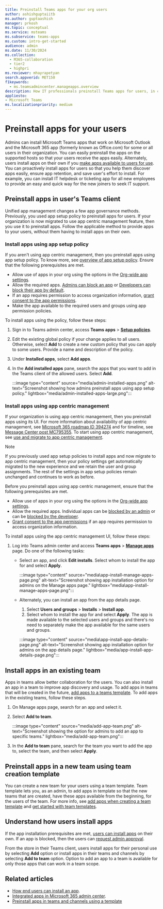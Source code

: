 ```yaml
---
title: Preinstall Teams apps for your org users
author: ashishguptaiitb
ms.author: guptaashish
manager: prkosh
ms.topic: conceptual
ms.service: msteams
ms.subservice: teams-apps
ms.custom: intro-get-started
audience: admin
ms.date: 11/30/2024
ms.collection: 
  - M365-collaboration
  - tier2
  - highpri
ms.reviewer: mhayrapetyan
search.appverid: MET150
f1keywords: 
  - ms.teamsadmincenter.manageapps.overview
description: How IT professionals preinstall Teams apps for users, in channels, and in meetings and manage the installation options of apps.
appliesto: 
- Microsoft Teams
ms.localizationpriority: medium
---
```

# Preinstall apps for your users

Admins can install Microsoft Teams apps that work on Microsoft Outlook and the Microsoft 365 app (formerly known as Office.com) for some or all users in their organization. You can easily preinstall the apps on the supported hosts so that your users receive the apps easily. Alternately, users install apps on their own if you [make apps available to users for use](manage-apps.md#allow-or-block-apps). You can proactively install apps for users so that you help them discover apps easily, ensure app retention, and save user's effort to install. For example, you can install IT helpdesk or ticketing app for all new employees to provide an easy and quick way for the new joiners to seek IT support.

## Preinstall apps in user's Teams client

Unified app management changes a few app governance methods. Previously, you used app setup policy to preinstall apps for users. If your organization is now migrated to use app centric management feature, then you use it to preinstall apps. Follow the applicable method to provide apps to your users, without them having to install apps on their own.

### Install apps using app setup policy

If you aren't using app centric management, then you preinstall apps using app setup policy. To know more, see [overview of app setup policy](teams-app-setup-policies.md). Ensure that the following prerequisites are met.

* Allow use of apps in your org using the options in the [Org-wide app settings](manage-apps.md#manage-org-wide-app-settings).
* Allow the required apps. [Admins can block an app](manage-apps.md#allow-or-block-apps) or [Developers can block their app by default](/microsoftteams/platform/concepts/deploy-and-publish/add-default-install-scope#block-apps-by-default-for-users-until-an-admin-approves).
* If an app requires permission to access organization information, [grant consent to the app permissions](manage-consent-app-permissions.md#grant-and-manage-consent-to-teams-app-permissions).
* Make the app available to the required users and groups using app permission policies.

To install apps using the policy, follow these steps:

1. Sign in to Teams admin center, access **Teams apps** > **[Setup policies](https://admin.teams.microsoft.com/policies/app-setup)**.

1. Edit the existing global policy if your change applies to all users. Otherwise, select **Add** to create a new custom policy that you can apply to some users. Provide a name and description of the policy.

1. Under **Installed apps**, select **Add apps**.

1. In the **Add installed apps** pane, search the apps that you want to add in the Teams client of the allowed users. Select **Add**.

   :::image type="content" source="media/admin-installed-apps.png" alt-text="Screenshot showing how admins preinstall apps using app setup policy." lightbox="media/admin-installed-apps-large.png":::

### Install apps using app centric management

If your organization is using app centric management, then you preinstall apps using its UI. For more information about availability of app centric management, see [Microsoft 365 roadmap ID 394274](https://www.microsoft.com/microsoft-365/roadmap?filters=&searchterms=394274) and for timeline, see [Message Center post MC795355](https://admin.microsoft.com/Adminportal/Home?ref=MessageCenter/:/messages/MC795355). To start using app centric management, see [use and migrate to app centric management](app-centric-management.md).

> [!NOTE]
> If you previously used app setup policies to install apps and now migrate to app centric management, then your policy settings get automatically migrated to the new experience and we retain the user and group assignments. The rest of the settings in app setup policies remain unchanged and continues to work as before.

Before you preinstall apps using app centric management, ensure that the following prerequisites are met.

* Allow use of apps in your org using the options in the [Org-wide app settings](manage-apps.md#manage-org-wide-app-settings).
* Allow the required apps. Individual apps can be [blocked by an admin](manage-apps.md#allow-or-block-apps) or can be [blocked by the developer](/microsoftteams/platform/concepts/deploy-and-publish/add-default-install-scope#block-apps-by-default-for-users-until-an-admin-approves).
* [Grant consent to the app permissions](manage-consent-app-permissions.md#grant-and-manage-consent-to-teams-app-permissions) if an app requires permission to access organization information.

To install apps using the app centric management UI, follow these steps:

1. Log into Teams admin center and access **Teams apps** > [**Manage apps**](https://admin.teams.microsoft.com/policies/manage-apps/) page. Do one of the following tasks:

   * Select an app, and click **Edit installs**. Select whom to install the app for and select **Apply**.

      :::image type="content" source="media\app-install-manage-apps-page.png" alt-text="Screenshot showing app installation option for admins on the Manage apps page." lightbox="media\app-install-manage-apps-page.png":::

   * Alternately, you can install an app from the app details page.

      1. Select **Users and groups** > **Installs** > **Install app**.
      1. Select whom to install the app for and select **Apply**. The app is made available to the selected users and groups and there's no need to separately make the app available for the same users and groups.

      :::image type="content" source="media\app-install-app-details-page.png" alt-text="Screenshot showing app installation option for admins on the app details page."  lightbox="media/app-install-app-details-page.png":::

## Install apps in an existing team

Apps in teams allow better collaboration for the users. You can also install an app in a team to improve app discovery and usage. To add apps in teams that will be created in the future, [add apps to a teams template](/microsoftteams/get-started-with-teams-templates-in-the-admin-console). To add apps in the existing teams, follow these steps.

1. On Manage apps page, search for an app and select it.

1. Select **Add to team**.

   :::image type="content" source="media/add-app-team.png" alt-text="Screenshot showing the option for admins to add an app to specific teams." lightbox="media/add-app-team.png":::

1. In the **Add to team** pane, search for the team you want to add the app to, select the team, and then select **Apply**.

## Preinstall apps in a new team using team creation template

You can create a new team for your users using a team template. Team template lets you, as an admin, to add apps in template so that the new teams that are created, have these apps available from the beginning, for the users of the team. For more info, see [add apps when creating a team template](create-a-team-template.md) and [get started with team templates](get-started-with-teams-templates-in-the-admin-console.md).

## Understand how users install apps

If the app installation prerequisites are met, [users can install apps](https://support.microsoft.com/office/add-an-app-to-microsoft-teams-b2217706-f7ed-4e64-8e96-c413afd02f77) on their own. If an app is blocked, then the users can [request admin approval](user-requests-approve-apps.md).

From the store in their Teams client, users install apps for their personal use by selecting **Add** option or install apps in their teams and channels by selecting **Add to team** option. Option to add an app to a team is available for only those apps that can work in a team scope.

## Related articles

* [How end users can install an app](https://support.microsoft.com/office/add-an-app-to-microsoft-teams-b2217706-f7ed-4e64-8e96-c413afd02f77).
* [Integrated apps in Microsoft 365 admin center](/microsoft-365/admin/manage/test-and-deploy-microsoft-365-apps).
* [Preinstall apps in teams and channels using a template](get-started-with-teams-templates-in-the-admin-console.md)
